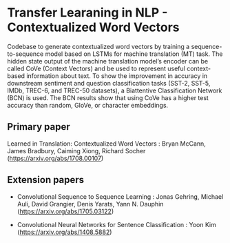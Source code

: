 # Transfer Learaning in NLP - Contextualized Word Vectors

Codebase to generate contextualized word vectors by training a sequence-to-sequence model based on LSTMs for machine translation (MT) task. The hidden state output of the machine translation model’s encoder can be called CoVe (Context Vectors) and be used to represent useful context-based information about text. To show the improvement in accuracy in downstream sentiment and question classification tasks (SST-2, SST-5, IMDb, TREC-6, and TREC-50 datasets), a Biattentive Classification Network (BCN) is used. The BCN results show that using CoVe has a higher test accuracy than random, GloVe, or character embeddings.

## Primary paper

Learned in Translation: Contextualized Word Vectors : Bryan McCann, James Bradbury, Caiming Xiong, Richard Socher
                (https://arxiv.org/abs/1708.00107)

## Extension papers

- Convolutional Sequence to Sequence Learning : Jonas Gehring, Michael Auli, David Grangier, Denis Yarats, Yann N. Dauphin
                (https://arxiv.org/abs/1705.03122)

- Convolutional Neural Networks for Sentence Classification : Yoon Kim 
                (https://arxiv.org/abs/1408.5882)
